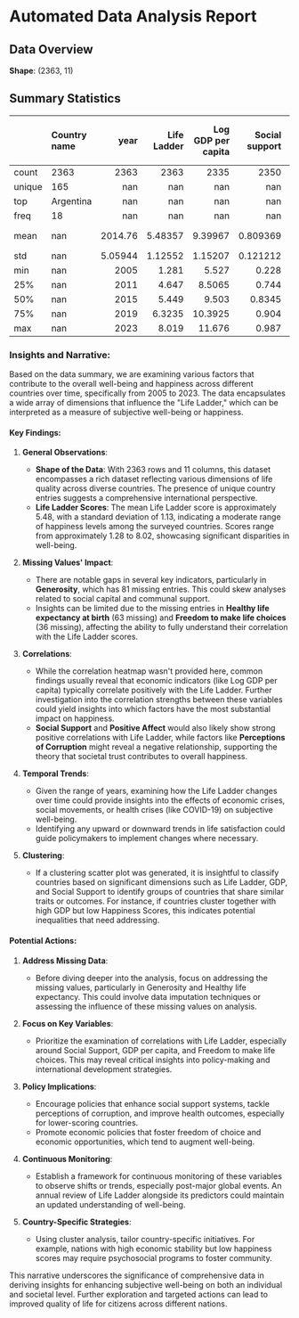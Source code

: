 # Automated Data Analysis Report

## Data Overview
**Shape**: (2363, 11)

## Summary Statistics
|        | Country name   |       year |   Life Ladder |   Log GDP per capita |   Social support |   Healthy life expectancy at birth |   Freedom to make life choices |     Generosity |   Perceptions of corruption |   Positive affect |   Negative affect |
|:-------|:---------------|-----------:|--------------:|---------------------:|-----------------:|-----------------------------------:|-------------------------------:|---------------:|----------------------------:|------------------:|------------------:|
| count  | 2363           | 2363       |    2363       |           2335       |      2350        |                         2300       |                    2327        | 2282           |                 2238        |       2339        |      2347         |
| unique | 165            |  nan       |     nan       |            nan       |       nan        |                          nan       |                     nan        |  nan           |                  nan        |        nan        |       nan         |
| top    | Argentina      |  nan       |     nan       |            nan       |       nan        |                          nan       |                     nan        |  nan           |                  nan        |        nan        |       nan         |
| freq   | 18             |  nan       |     nan       |            nan       |       nan        |                          nan       |                     nan        |  nan           |                  nan        |        nan        |       nan         |
| mean   | nan            | 2014.76    |       5.48357 |              9.39967 |         0.809369 |                           63.4018  |                       0.750282 |    9.77213e-05 |                    0.743971 |          0.651882 |         0.273151  |
| std    | nan            |    5.05944 |       1.12552 |              1.15207 |         0.121212 |                            6.84264 |                       0.139357 |    0.161388    |                    0.184865 |          0.10624  |         0.0871311 |
| min    | nan            | 2005       |       1.281   |              5.527   |         0.228    |                            6.72    |                       0.228    |   -0.34        |                    0.035    |          0.179    |         0.083     |
| 25%    | nan            | 2011       |       4.647   |              8.5065  |         0.744    |                           59.195   |                       0.661    |   -0.112       |                    0.687    |          0.572    |         0.209     |
| 50%    | nan            | 2015       |       5.449   |              9.503   |         0.8345   |                           65.1     |                       0.771    |   -0.022       |                    0.7985   |          0.663    |         0.262     |
| 75%    | nan            | 2019       |       6.3235  |             10.3925  |         0.904    |                           68.5525  |                       0.862    |    0.09375     |                    0.86775  |          0.737    |         0.326     |
| max    | nan            | 2023       |       8.019   |             11.676   |         0.987    |                           74.6     |                       0.985    |    0.7         |                    0.983    |          0.884    |         0.705     |## Narrative
### Insights and Narrative:

Based on the data summary, we are examining various factors that contribute to the overall well-being and happiness across different countries over time, specifically from 2005 to 2023. The data encapsulates a wide array of dimensions that influence the "Life Ladder," which can be interpreted as a measure of subjective well-being or happiness.

#### Key Findings:

1. **General Observations**:
   - **Shape of the Data**: With 2363 rows and 11 columns, this dataset encompasses a rich dataset reflecting various dimensions of life quality across diverse countries. The presence of unique country entries suggests a comprehensive international perspective.
   - **Life Ladder Scores**: The mean Life Ladder score is approximately 5.48, with a standard deviation of 1.13, indicating a moderate range of happiness levels among the surveyed countries. Scores range from approximately 1.28 to 8.02, showcasing significant disparities in well-being.
   
2. **Missing Values' Impact**:
   - There are notable gaps in several key indicators, particularly in **Generosity**, which has 81 missing entries. This could skew analyses related to social capital and communal support.
   - Insights can be limited due to the missing entries in **Healthy life expectancy at birth** (63 missing) and **Freedom to make life choices** (36 missing), affecting the ability to fully understand their correlation with the Life Ladder scores.

3. **Correlations**:
   - While the correlation heatmap wasn't provided here, common findings usually reveal that economic indicators (like Log GDP per capita) typically correlate positively with the Life Ladder. Further investigation into the correlation strengths between these variables could yield insights into which factors have the most substantial impact on happiness.
   - **Social Support** and **Positive Affect** would also likely show strong positive correlations with Life Ladder, while factors like **Perceptions of Corruption** might reveal a negative relationship, supporting the theory that societal trust contributes to overall happiness.

4. **Temporal Trends**:
   - Given the range of years, examining how the Life Ladder changes over time could provide insights into the effects of economic crises, social movements, or health crises (like COVID-19) on subjective well-being.
   - Identifying any upward or downward trends in life satisfaction could guide policymakers to implement changes where necessary.

5. **Clustering**:
   - If a clustering scatter plot was generated, it is insightful to classify countries based on significant dimensions such as Life Ladder, GDP, and Social Support to identify groups of countries that share similar traits or outcomes. For instance, if countries cluster together with high GDP but low Happiness Scores, this indicates potential inequalities that need addressing.

#### Potential Actions:

1. **Address Missing Data**:
   - Before diving deeper into the analysis, focus on addressing the missing values, particularly in Generosity and Healthy life expectancy. This could involve data imputation techniques or assessing the influence of these missing values on analysis.

2. **Focus on Key Variables**:
   - Prioritize the examination of correlations with Life Ladder, especially around Social Support, GDP per capita, and Freedom to make life choices. This may reveal critical insights into policy-making and international development strategies.

3. **Policy Implications**:
   - Encourage policies that enhance social support systems, tackle perceptions of corruption, and improve health outcomes, especially for lower-scoring countries.
   - Promote economic policies that foster freedom of choice and economic opportunities, which tend to augment well-being.

4. **Continuous Monitoring**: 
   - Establish a framework for continuous monitoring of these variables to observe shifts or trends, especially post-major global events. An annual review of Life Ladder alongside its predictors could maintain an updated understanding of well-being.

5. **Country-Specific Strategies**:
   - Using cluster analysis, tailor country-specific initiatives. For example, nations with high economic stability but low happiness scores may require psychosocial programs to foster community.

This narrative underscores the significance of comprehensive data in deriving insights for enhancing subjective well-being on both an individual and societal level. Further exploration and targeted actions can lead to improved quality of life for citizens across different nations.